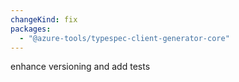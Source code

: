 ```yaml
---
changeKind: fix
packages:
  - "@azure-tools/typespec-client-generator-core"
---
```


enhance versioning and add tests